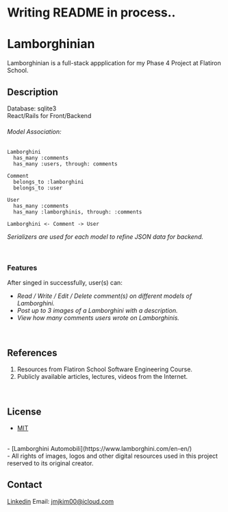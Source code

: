 # Writing README in process..

# Lamborghinian
Lamborghinian is a full-stack appplication for my Phase 4 Project at Flatiron School.
<br/>

## Description
Database: sqlite3
<br/>
React/Rails for Front/Backend
<br/>

###### Model Association:
```
Lamborghini 
  has_many :comments
  has_many :users, through: comments
  
Comment
  belongs_to :lamborghini
  belongs_to :user
  
User
  has_many :comments
  has_many :lamborghinis, through: :comments

Lamborghini <- Comment -> User
```
_Serializers are used for each model to refine JSON data for backend._

<br/>

### Features
After singed in successfully, user(s) can:
- _Read / Write / Edit / Delete comment(s) on different models of Lamborghini._
- _Post up to 3 images of a Lamborghini with a description._
- _View how many comments users wrote on Lamborghinis._
<br/>

## References
1. Resources from Flatiron School Software Engineering Course.
2. Publicly available articles, lectures, videos from the Internet.
<br/>

## License
- [MIT](https://choosealicense.com/licenses/mit/)
<br/>
- [Lamborghini Automobili](https://www.lamborghini.com/en-en/)
<br/>
- All rights of images, logos and other digital resources used in this project reserved to its original creator.
<br/>

## Contact
[Linkedin](https://www.linkedin.com/in/jmjkim/)
Email: jmjkim00@icloud.com
